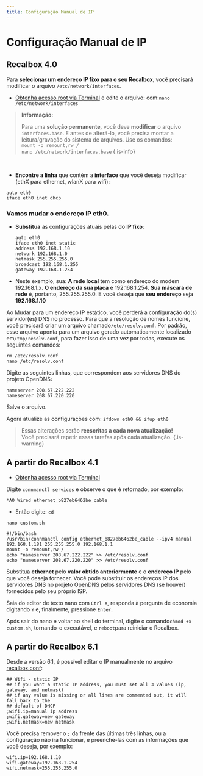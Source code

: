 ```yaml
---
title: Configuração Manual de IP
---
```


# Configuração Manual de IP

## Recalbox 4.0​ <a id="recalbox-4-0"></a>

Para **selecionar um endereço IP fixo para o seu Recalbox**, você precisará modificar o arquivo `/etc/network/interfaces`.

* ​[Obtenha acesso root via Terminal](https://recalbox.gitbook.io/tutorials/v/portugues/sistema/acesso/acesso-root-via-terminal) e edite o arquivo: com:`nano /etc/network/interfaces`


>**Informação:**
>
>Para uma **solução permanente,** você deve **modificar** o arquivo `interfaces.base`. E antes de alterá-lo, você precisa montar a leitura/gravação do sistema de arquivos. Use os comandos:  
> `mount -o remount,rw /`  
> `nano /etc/network/interfaces.base`
{.is-info}

​

* **Encontre a linha** que contém a **interface** que você deseja modificar \(ethX para ethernet, wlanX para wifi\):

```text
auto eth0
iface eth0 inet dhcp
```

### Vamos mudar o endereço IP eth0. <a id="vamos-mudar-o-endereco-ip-eth-0"></a>

* **Substitua** as configurações atuais pelas do **IP fixo**:

  ```text
  auto eth0
  iface eth0 inet static
  address 192.168.1.10
  network 192.168.1.0
  netmask 255.255.255.0
  broadcast 192.168.1.255
  gateway 192.168.1.254
  ```

* Neste exemplo, sua: **A rede local** tem como endereço do modem 192.168.1.x. **O endereço da sua placa** é 192.168.1.254. **Sua máscara de rede** é, portanto, 255.255.255.0. E você deseja que **seu endereço** seja **192.168.1.10**

Ao Mudar para um endereço IP estático, você perderá a configuração do\(s\) servidor\(es\) DNS no processo. Para que a resolução de nomes funcione, você precisará criar um arquivo chamado`/etc/resolv.conf`. Por padrão, esse arquivo aponta para um arquivo gerado automaticamente localizado em`/tmp/resolv.conf`, para fazer isso de uma vez por todas, execute os seguintes comandos:

```text
rm /etc/resolv.conf
nano /etc/resolv.conf
```

Digite as seguintes linhas, que correspondem aos servidores DNS do projeto OpenDNS:

```text
nameserver 208.67.222.222
nameserver 208.67.220.220
```

Salve o arquivo.

Agora atualize as configurações com: `ifdown eth0 && ifup eth0`


>Essas alterações serão **reescritas a cada nova atualização!**  
>Você precisará repetir essas tarefas após cada atualização.
{.is-warning}

## A partir do Recalbox 4.1​ <a id="a-partir-do-recalbox-4-1"></a>

* ​[Obtenha acesso root via Terminal](https://recalbox.gitbook.io/tutorials/v/portugues/sistema/acesso/acesso-root-via-terminal) 

Digite `connmanctl services` e observe o que é retornado, por exemplo:

`*AO Wired ethernet_b827eb6462be_cable`

* Então digite: `cd`

`nano custom.sh`

```text
#!/bin/bash
/usr/bin/connmanctl config ethernet_b827eb6462be_cable --ipv4 manual 192.168.1.181 255.255.255.0 192.168.1.1
mount -o remount,rw /
echo "nameserver 208.67.222.222" >> /etc/resolv.conf
echo "nameserver 208.67.220.220" >> /etc/resolv.conf
```

Substitua **ethernet** pelo **valor obtido anteriormente** e o **endereço IP** pelo que você deseja fornecer. Você pode substituir os endereços IP dos servidores DNS no projeto OpenDNS pelos servidores DNS \(se houver\) fornecidos pelo seu próprio ISP.

Saia do editor de texto nano com `Ctrl X`, responda à pergunta de economia digitando `Y` e, finalmente, pressione `Enter`.

Após sair do nano e voltar ao shell do terminal, digite o comando`chmod +x custom.sh`, tornando-o executável, e `reboot`para reiniciar o Recalbox.

## A partir do Recalbox 6.1 <a id="a-partir-do-recalbox-6-1"></a>

Desde a versão 6.1, é possível editar o IP manualmente no arquivo [recalbox.conf](/v/portugues/manual-basico/primeiras-nocoes/o-arquivo-recalbox.conf):

```text
## Wifi - static IP
## if you want a static IP address, you must set all 3 values (ip, gateway, and netmask)
## if any value is missing or all lines are commented out, it will fall back to the
## default of DHCP
;wifi.ip=manual ip address
;wifi.gateway=new gateway
;wifi.netmask=new netmask
```

Você precisa remover o **`;`** da frente das últimas três linhas, ou a configuração não irá funcionar, e preenche-las com as informações que você deseja, por exemplo:

```text
wifi.ip=192.168.1.10
wifi.gateway=192.168.1.254
wifi.netmask=255.255.255.0
```

